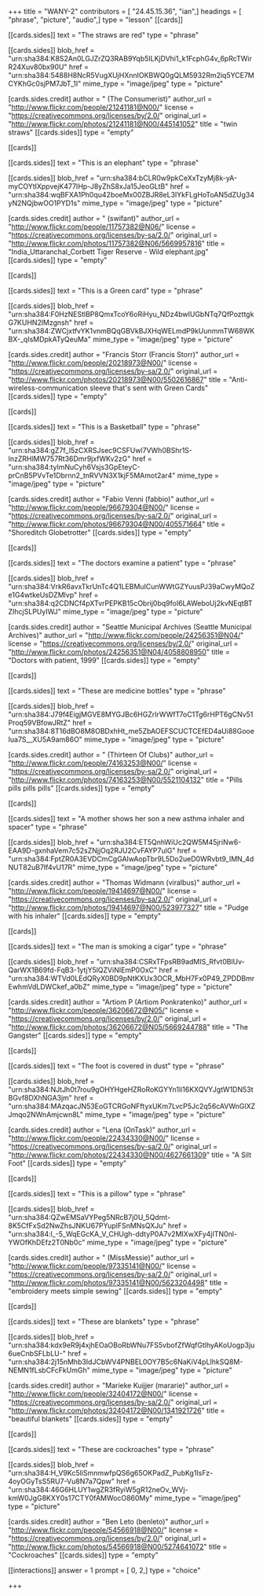 +++
title = "WANY-2"
contributors = [ "24.45.15.36", "ian",]
headings = [ "phrase", "picture", "audio",]
type = "lesson"
[[cards]]

[[cards.sides]]
text = "The straws are red"
type = "phrase"

[[cards.sides]]
blob_href = "urn:sha384:K8S2An0LGJZrZQ3RAB9Yqb5ILKjDVhi1_k1FcphG4v_6pRcTWirR24Xuv80bx90U"
href = "urn:sha384:5488H8NcR5VugXUjHXnnIOKBWQ0gQLM5932Rm2iq5YCE7MCYKhGc0sjPM7JbT_1I"
mime_type = "image/jpeg"
type = "picture"

[cards.sides.credit]
author = " (The Consumerist)"
author_url = "http://www.flickr.com/people/21241181@N00/"
license = "https://creativecommons.org/licenses/by/2.0/"
original_url = "http://www.flickr.com/photos/21241181@N00/445141052"
title = "twin straws"
[[cards.sides]]
type = "empty"

[[cards]]

[[cards.sides]]
text = "This is an elephant"
type = "phrase"

[[cards.sides]]
blob_href = "urn:sha384:bCLR0w9pkCeXxTzyMj8k-yA-myCOYtIXppvejK477IHp-J8yZhS8xJa15JeoGLtB"
href = "urn:sha384:wqBFXA1Ph0qu42boeMx00ZBJR8eL3lYkFLgHoToAN5dZUg34yN2NQjbwOO1PYD1s"
mime_type = "image/jpeg"
type = "picture"

[cards.sides.credit]
author = " (swifant)"
author_url = "http://www.flickr.com/people/11757382@N06/"
license = "https://creativecommons.org/licenses/by-sa/2.0/"
original_url = "http://www.flickr.com/photos/11757382@N06/5669957816"
title = "India_Uttaranchal_Corbett Tiger Reserve - Wild elephant.jpg"
[[cards.sides]]
type = "empty"

[[cards]]

[[cards.sides]]
text = "This is a Green card"
type = "phrase"

[[cards.sides]]
blob_href = "urn:sha384:F0HzNEStlBP8QmxTcoY6oRiHyu_NDz4bwIUGbNTq7QfPozttgkG7KUHN2lMzgnsh"
href = "urn:sha384:ZWCjxtfvYK1vnmBQqGBVkBJXHqWELmdP9kUunmmTW68WKBX-_qIsMDpkATyQeuMa"
mime_type = "image/jpeg"
type = "picture"

[cards.sides.credit]
author = "Francis Storr (Francis Storr)"
author_url = "http://www.flickr.com/people/20218973@N00/"
license = "https://creativecommons.org/licenses/by-sa/2.0/"
original_url = "http://www.flickr.com/photos/20218973@N00/5502616867"
title = "Anti-wireless-communication sleeve that's sent with Green Cards"
[[cards.sides]]
type = "empty"

[[cards]]

[[cards.sides]]
text = "This is a Basketball"
type = "phrase"

[[cards.sides]]
blob_href = "urn:sha384:gZ7f_l5zCXRSJsec9CSFUwl7VWh0BShr1S-InzZRHlMW757Rt36Dmr9jxfWKv2zG"
href = "urn:sha384:tylmNuCyh6Vsjs3GpEteyC-prCnB5PVvTe1Dbrnn2_tnRVVN3X1kjF5MAmot2ar4"
mime_type = "image/jpeg"
type = "picture"

[cards.sides.credit]
author = "Fabio Venni (fabbio)"
author_url = "http://www.flickr.com/people/96679304@N00/"
license = "https://creativecommons.org/licenses/by-sa/2.0/"
original_url = "http://www.flickr.com/photos/96679304@N00/405571664"
title = "Shoreditch Globetrotter"
[[cards.sides]]
type = "empty"

[[cards]]

[[cards.sides]]
text = "The doctors examine a patient"
type = "phrase"

[[cards.sides]]
blob_href = "urn:sha384:VrkR6avxTkrUnTc4Q1LEBMuICunWWtGZYuusPJ39aCwyMQoZe1G4wtkeUsDZMlvp"
href = "urn:sha384:q2CDNCf4pXTvrPEPKB15cObrij0bq9foI6LAWeboUj2kvNEqtBTZIhcjSLPUyIWJ"
mime_type = "image/jpeg"
type = "picture"

[cards.sides.credit]
author = "Seattle Municipal Archives (Seattle Municipal Archives)"
author_url = "http://www.flickr.com/people/24256351@N04/"
license = "https://creativecommons.org/licenses/by/2.0/"
original_url = "http://www.flickr.com/photos/24256351@N04/4058808950"
title = "Doctors with patient, 1999"
[[cards.sides]]
type = "empty"

[[cards]]

[[cards.sides]]
text = "These are medicine bottles"
type = "phrase"

[[cards.sides]]
blob_href = "urn:sha384:J79f4EigjMGVE8MYGJBc6HGZrIrWWfT7oC1Tg6rHPT6gCNv51Proq59VBfowJRtZ"
href = "urn:sha384:8T16dBO8M8OBDxhHt_me5ZbAOEFSCUCTCEfED4aUi88GooeIua7S__XU5A9am86O"
mime_type = "image/jpeg"
type = "picture"

[cards.sides.credit]
author = " (Thirteen Of Clubs)"
author_url = "http://www.flickr.com/people/74163253@N00/"
license = "https://creativecommons.org/licenses/by-sa/2.0/"
original_url = "http://www.flickr.com/photos/74163253@N00/5521104132"
title = "Pills pills pills pills"
[[cards.sides]]
type = "empty"

[[cards]]

[[cards.sides]]
text = "A mother shows her son a new asthma inhaler and spacer"
type = "phrase"

[[cards.sides]]
blob_href = "urn:sha384:ET5QnhWiUc2QW5M45jriNw6-EAA9D-gxnhaVem7c52sZNjjOq2RJU2CvFAYP7ulG"
href = "urn:sha384:FptZR0A3EVDCmCgGAlwAopTbr9L5Do2ueD0WRvbt9_IMN_4dNUT82uB7If4vU17R"
mime_type = "image/jpeg"
type = "picture"

[cards.sides.credit]
author = "Thomas Widmann (viralbus)"
author_url = "http://www.flickr.com/people/19414697@N00/"
license = "https://creativecommons.org/licenses/by-sa/2.0/"
original_url = "http://www.flickr.com/photos/19414697@N00/523977327"
title = "Pudge with his inhaler"
[[cards.sides]]
type = "empty"

[[cards]]

[[cards.sides]]
text = "The man is smoking a cigar"
type = "phrase"

[[cards.sides]]
blob_href = "urn:sha384:CSRxTFpsRB9adMIS_Rfvt0BlUv-QarWX1B69fd-FqB3-1ytjY5lQZViNIEmP0OxC"
href = "urn:sha384:WTVd0LEdQRyX0BD9pNtKXUx3OCR_MbH7Fx0P49_ZPDDBmrEwhmVdLDWCkef_a0bZ"
mime_type = "image/jpeg"
type = "picture"

[cards.sides.credit]
author = "Artiom P (Artiom Ponkratenko)"
author_url = "http://www.flickr.com/people/36206672@N05/"
license = "https://creativecommons.org/licenses/by/2.0/"
original_url = "http://www.flickr.com/photos/36206672@N05/5669244788"
title = "The Gangster"
[[cards.sides]]
type = "empty"

[[cards]]

[[cards.sides]]
text = "The foot is covered in dust"
type = "phrase"

[[cards.sides]]
blob_href = "urn:sha384:NJtJh0t7rou9gOHYHgeHZRoRoKGYYn1li16KXQVYJgtW1DN53tBGvf8DXhNGA3jm"
href = "urn:sha384:MAzqacJN53EoGTCRGoNFftyxUKm7LvcP5Jc2q56cAVWnGlXZJmqo2NWnAmjcwn8L"
mime_type = "image/jpeg"
type = "picture"

[cards.sides.credit]
author = "Lena (OnTask)"
author_url = "http://www.flickr.com/people/22434330@N00/"
license = "https://creativecommons.org/licenses/by-sa/2.0/"
original_url = "http://www.flickr.com/photos/22434330@N00/4627661309"
title = "A Silt Foot"
[[cards.sides]]
type = "empty"

[[cards]]

[[cards.sides]]
text = "This is a pillow"
type = "phrase"

[[cards.sides]]
blob_href = "urn:sha384:QZwEMSaVYPeg5NRcB7j0U_5Qdmt-8K5CfFxSd2NwZhsJNKU67PYuplFSnMNsQXJu"
href = "urn:sha384:l_-5_WqEGcKA_V_CHUgh-ddtyP0A7v2MIXwXFy4jITN0nl-YWOfKhDEfz2T0Nb0c"
mime_type = "image/jpeg"
type = "picture"

[cards.sides.credit]
author = " (MissMessie)"
author_url = "http://www.flickr.com/people/97335141@N00/"
license = "https://creativecommons.org/licenses/by-sa/2.0/"
original_url = "http://www.flickr.com/photos/97335141@N00/5623204498"
title = "embroidery meets simple sewing"
[[cards.sides]]
type = "empty"

[[cards]]

[[cards.sides]]
text = "These are blankets"
type = "phrase"

[[cards.sides]]
blob_href = "urn:sha384:kdx9eR9j4xjhEOaOBoRbWNu7FS5vbofZfWqfGtlhyAKoUogp3ju6ueCnbSFLbLU-"
href = "urn:sha384:2j15nMhb3IdJCbWV4PNBEL0OY7B5c6NaKiV4pLIhkSQ8M-NEMN1fLsbCFcFkUmGh"
mime_type = "image/jpeg"
type = "picture"

[cards.sides.credit]
author = "Marieke Kuijjer (mararie)"
author_url = "http://www.flickr.com/people/32404172@N00/"
license = "https://creativecommons.org/licenses/by-sa/2.0/"
original_url = "http://www.flickr.com/photos/32404172@N00/1341921726"
title = "beautiful blankets"
[[cards.sides]]
type = "empty"

[[cards]]

[[cards.sides]]
text = "These are cockroaches"
type = "phrase"

[[cards.sides]]
blob_href = "urn:sha384:H_V9Kc5IiSmnmwfpQS6g65OKPadZ_PubKg1IsFz-4oyOGyTsS5RU7-Vu8N7a7Qpw"
href = "urn:sha384:46G6HLUY1wgZR3fRyiW5gR12neOv_WVj-kmW0JgG8KXY0s17CTY0fAMWocO860My"
mime_type = "image/jpeg"
type = "picture"

[cards.sides.credit]
author = "Ben Leto (benleto)"
author_url = "http://www.flickr.com/people/54566918@N00/"
license = "https://creativecommons.org/licenses/by/2.0/"
original_url = "http://www.flickr.com/photos/54566918@N00/5274641072"
title = "Cockroaches"
[[cards.sides]]
type = "empty"

[[interactions]]
answer = 1
prompt = [ 0, 2,]
type = "choice"

+++
